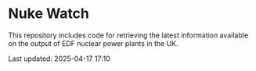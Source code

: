 # Nuke Watch

This repository includes code for retrieving the latest information available on the output of EDF nuclear power plants in the UK.

Last updated: 2025-04-17 17:10